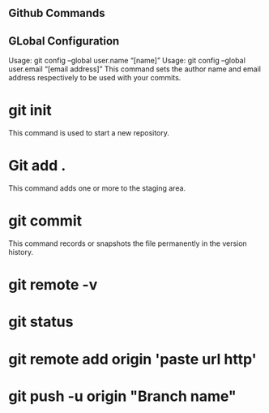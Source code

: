## Github Commands ##


## GLobal Configuration ##

Usage: git config –global user.name “[name]”
Usage: git config –global user.email “[email address]”
This command sets the author name and email address respectively to be used with your commits.
<!-- Initiliaze a git repository -->
# git init
This command is used to start a new repository.

<!-- Add files to staging Area -->
# Git add .
This command adds one or more to the staging area.

<!-- Commiting to files in locally -->
# git commit
This command records or snapshots the file permanently in the version history.

<!-- Check remote origin -->
# git remote -v

<!-- Check status -->
# git status

<!-- origin add  -->
# git remote add origin 'paste url http'

<!-- Push towards online repository -->
# git push -u origin "Branch name"
